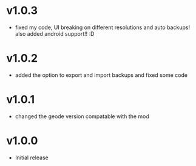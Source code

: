 # v1.0.3

 * fixed my code, UI breaking on different resolutions and auto backups! also added android support!! :D

# v1.0.2

 * added the option to export and import backups and fixed some code

# v1.0.1

 * changed the geode version compatable with the mod

# v1.0.0

 * Initial release